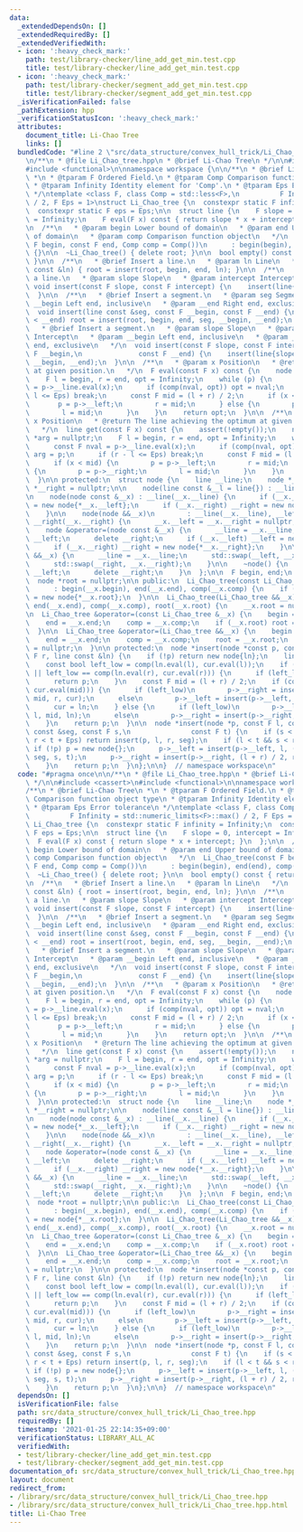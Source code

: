 ```yaml
---
data:
  _extendedDependsOn: []
  _extendedRequiredBy: []
  _extendedVerifiedWith:
  - icon: ':heavy_check_mark:'
    path: test/library-checker/line_add_get_min.test.cpp
    title: test/library-checker/line_add_get_min.test.cpp
  - icon: ':heavy_check_mark:'
    path: test/library-checker/segment_add_get_min.test.cpp
    title: test/library-checker/segment_add_get_min.test.cpp
  _isVerificationFailed: false
  _pathExtension: hpp
  _verificationStatusIcon: ':heavy_check_mark:'
  attributes:
    document_title: Li-Chao Tree
    links: []
  bundledCode: "#line 2 \"src/data_structure/convex_hull_trick/Li_Chao_tree.hpp\"\n\
    \n/**\n * @file Li_Chao_tree.hpp\n * @brief Li-Chao Tree\n */\n\n#include <cassert>\n\
    #include <functional>\n\nnamespace workspace {\n\n/**\n * @brief Li-Chao Tree\n\
    \ *\n * @tparam F Ordered Field.\n * @tparam Comp Comparison function object type\n\
    \ * @tparam Infinity Identity element for 'Comp'.\n * @tparam Eps Error tolerance\n\
    \ */\ntemplate <class F, class Comp = std::less<F>,\n          F Infinity = std::numeric_limits<F>::max()\
    \ / 2, F Eps = 1>\nstruct Li_Chao_tree {\n  constexpr static F infinity = Infinity;\n\
    \  constexpr static F eps = Eps;\n\n  struct line {\n    F slope = 0, intercept\
    \ = Infinity;\n    F eval(F x) const { return slope * x + intercept; }\n  };\n\
    \n  /**\n   * @param begin Lower bound of domain\n   * @param end Upper bound\
    \ of domain\n   * @param comp Comparison function object\n   */\n  Li_Chao_tree(const\
    \ F begin, const F end, Comp comp = Comp())\n      : begin(begin), end(end), comp(comp)\
    \ {}\n\n  ~Li_Chao_tree() { delete root; }\n\n  bool empty() const { return !root;\
    \ }\n\n  /**\n   * @brief Insert a line.\n   * @param ln Line\n   */\n  void insert(line\
    \ const &ln) { root = insert(root, begin, end, ln); }\n\n  /**\n   * @brief Insert\
    \ a line.\n   * @param slope Slope\n   * @param intercept Intercept\n   */\n \
    \ void insert(const F slope, const F intercept) {\n    insert(line{slope, intercept});\n\
    \  }\n\n  /**\n   * @brief Insert a segment.\n   * @param seg Segment\n   * @param\
    \ __begin Left end, inclusive\n   * @param __end Right end, exclusive\n   */\n\
    \  void insert(line const &seg, const F __begin, const F __end) {\n    if (__begin\
    \ < __end) root = insert(root, begin, end, seg, __begin, __end);\n  }\n\n  /**\n\
    \   * @brief Insert a segment.\n   * @param slope Slope\n   * @param intercept\
    \ Intercept\n   * @param __begin Left end, inclusive\n   * @param __end Right\
    \ end, exclusive\n   */\n  void insert(const F slope, const F intercept, const\
    \ F __begin,\n              const F __end) {\n    insert(line{slope, intercept},\
    \ __begin, __end);\n  }\n\n  /**\n   * @param x Position\n   * @return The optimum\
    \ at given position.\n   */\n  F eval(const F x) const {\n    node *p = root;\n\
    \    F l = begin, r = end, opt = Infinity;\n    while (p) {\n      const F nval\
    \ = p->__line.eval(x);\n      if (comp(nval, opt)) opt = nval;\n      if (r -\
    \ l <= Eps) break;\n      const F mid = (l + r) / 2;\n      if (x < mid) {\n \
    \       p = p->__left;\n        r = mid;\n      } else {\n        p = p->__right;\n\
    \        l = mid;\n      }\n    }\n    return opt;\n  }\n\n  /**\n   * @param\
    \ x Position\n   * @return The line achieving the optimum at given position.\n\
    \   */\n  line get(const F x) const {\n    assert(!empty());\n    node *p = root,\
    \ *arg = nullptr;\n    F l = begin, r = end, opt = Infinity;\n    while (p) {\n\
    \      const F nval = p->__line.eval(x);\n      if (comp(nval, opt)) opt = nval,\
    \ arg = p;\n      if (r - l <= Eps) break;\n      const F mid = (l + r) / 2;\n\
    \      if (x < mid) {\n        p = p->__left;\n        r = mid;\n      } else\
    \ {\n        p = p->__right;\n        l = mid;\n      }\n    }\n    return arg->__line;\n\
    \  }\n\n protected:\n  struct node {\n    line __line;\n    node *__left = nullptr,\
    \ *__right = nullptr;\n\n    node(line const &__l = line{}) : __line(__l) {}\n\
    \n    node(node const &__x) : __line(__x.__line) {\n      if (__x.__left) __left\
    \ = new node{*__x.__left};\n      if (__x.__right) __right = new node{*__x.__right};\n\
    \    }\n\n    node(node &&__x)\n        : __line(__x.__line), __left(__x.__left),\
    \ __right(__x.__right) {\n      __x.__left = __x.__right = nullptr;\n    }\n\n\
    \    node &operator=(node const &__x) {\n      __line = __x.__line;\n      delete\
    \ __left;\n      delete __right;\n      if (__x.__left) __left = new node{*__x.__left};\n\
    \      if (__x.__right) __right = new node{*__x.__right};\n    }\n\n    node &operator=(node\
    \ &&__x) {\n      __line = __x.__line;\n      std::swap(__left, __x.__left);\n\
    \      std::swap(__right, __x.__right);\n    }\n\n    ~node() {\n      delete\
    \ __left;\n      delete __right;\n    }\n  };\n\n  F begin, end;\n  Comp comp;\n\
    \  node *root = nullptr;\n\n public:\n  Li_Chao_tree(const Li_Chao_tree &__x)\n\
    \      : begin(__x.begin), end(__x.end), comp(__x.comp) {\n    if (__x.root) root\
    \ = new node{*__x.root};\n  }\n\n  Li_Chao_tree(Li_Chao_tree &&__x)\n      : begin(__x.begin),\
    \ end(__x.end), comp(__x.comp), root(__x.root) {\n    __x.root = nullptr;\n  }\n\
    \n  Li_Chao_tree &operator=(const Li_Chao_tree &__x) {\n    begin = __x.begin;\n\
    \    end = __x.end;\n    comp = __x.comp;\n    if (__x.root) root = new node{*__x.root};\n\
    \  }\n\n  Li_Chao_tree &operator=(Li_Chao_tree &&__x) {\n    begin = __x.begin;\n\
    \    end = __x.end;\n    comp = __x.comp;\n    root = __x.root;\n    __x.root\
    \ = nullptr;\n  }\n\n protected:\n  node *insert(node *const p, const F l, const\
    \ F r, line const &ln) {\n    if (!p) return new node{ln};\n    line &cur = p->__line;\n\
    \    const bool left_low = comp(ln.eval(l), cur.eval(l));\n    if (r - l <= Eps\
    \ || left_low == comp(ln.eval(r), cur.eval(r))) {\n      if (left_low) cur = ln;\n\
    \      return p;\n    }\n    const F mid = (l + r) / 2;\n    if (comp(ln.eval(mid),\
    \ cur.eval(mid))) {\n      if (left_low)\n        p->__right = insert(p->__right,\
    \ mid, r, cur);\n      else\n        p->__left = insert(p->__left, l, mid, cur);\n\
    \      cur = ln;\n    } else {\n      if (left_low)\n        p->__left = insert(p->__left,\
    \ l, mid, ln);\n      else\n        p->__right = insert(p->__right, mid, r, ln);\n\
    \    }\n    return p;\n  }\n\n  node *insert(node *p, const F l, const F r, line\
    \ const &seg, const F s,\n               const F t) {\n    if (s < l + Eps &&\
    \ r < t + Eps) return insert(p, l, r, seg);\n    if (l < t && s < r) {\n     \
    \ if (!p) p = new node{};\n      p->__left = insert(p->__left, l, (l + r) / 2,\
    \ seg, s, t);\n      p->__right = insert(p->__right, (l + r) / 2, r, seg, s, t);\n\
    \    }\n    return p;\n  }\n};\n\n}  // namespace workspace\n"
  code: "#pragma once\n\n/**\n * @file Li_Chao_tree.hpp\n * @brief Li-Chao Tree\n\
    \ */\n\n#include <cassert>\n#include <functional>\n\nnamespace workspace {\n\n\
    /**\n * @brief Li-Chao Tree\n *\n * @tparam F Ordered Field.\n * @tparam Comp\
    \ Comparison function object type\n * @tparam Infinity Identity element for 'Comp'.\n\
    \ * @tparam Eps Error tolerance\n */\ntemplate <class F, class Comp = std::less<F>,\n\
    \          F Infinity = std::numeric_limits<F>::max() / 2, F Eps = 1>\nstruct\
    \ Li_Chao_tree {\n  constexpr static F infinity = Infinity;\n  constexpr static\
    \ F eps = Eps;\n\n  struct line {\n    F slope = 0, intercept = Infinity;\n  \
    \  F eval(F x) const { return slope * x + intercept; }\n  };\n\n  /**\n   * @param\
    \ begin Lower bound of domain\n   * @param end Upper bound of domain\n   * @param\
    \ comp Comparison function object\n   */\n  Li_Chao_tree(const F begin, const\
    \ F end, Comp comp = Comp())\n      : begin(begin), end(end), comp(comp) {}\n\n\
    \  ~Li_Chao_tree() { delete root; }\n\n  bool empty() const { return !root; }\n\
    \n  /**\n   * @brief Insert a line.\n   * @param ln Line\n   */\n  void insert(line\
    \ const &ln) { root = insert(root, begin, end, ln); }\n\n  /**\n   * @brief Insert\
    \ a line.\n   * @param slope Slope\n   * @param intercept Intercept\n   */\n \
    \ void insert(const F slope, const F intercept) {\n    insert(line{slope, intercept});\n\
    \  }\n\n  /**\n   * @brief Insert a segment.\n   * @param seg Segment\n   * @param\
    \ __begin Left end, inclusive\n   * @param __end Right end, exclusive\n   */\n\
    \  void insert(line const &seg, const F __begin, const F __end) {\n    if (__begin\
    \ < __end) root = insert(root, begin, end, seg, __begin, __end);\n  }\n\n  /**\n\
    \   * @brief Insert a segment.\n   * @param slope Slope\n   * @param intercept\
    \ Intercept\n   * @param __begin Left end, inclusive\n   * @param __end Right\
    \ end, exclusive\n   */\n  void insert(const F slope, const F intercept, const\
    \ F __begin,\n              const F __end) {\n    insert(line{slope, intercept},\
    \ __begin, __end);\n  }\n\n  /**\n   * @param x Position\n   * @return The optimum\
    \ at given position.\n   */\n  F eval(const F x) const {\n    node *p = root;\n\
    \    F l = begin, r = end, opt = Infinity;\n    while (p) {\n      const F nval\
    \ = p->__line.eval(x);\n      if (comp(nval, opt)) opt = nval;\n      if (r -\
    \ l <= Eps) break;\n      const F mid = (l + r) / 2;\n      if (x < mid) {\n \
    \       p = p->__left;\n        r = mid;\n      } else {\n        p = p->__right;\n\
    \        l = mid;\n      }\n    }\n    return opt;\n  }\n\n  /**\n   * @param\
    \ x Position\n   * @return The line achieving the optimum at given position.\n\
    \   */\n  line get(const F x) const {\n    assert(!empty());\n    node *p = root,\
    \ *arg = nullptr;\n    F l = begin, r = end, opt = Infinity;\n    while (p) {\n\
    \      const F nval = p->__line.eval(x);\n      if (comp(nval, opt)) opt = nval,\
    \ arg = p;\n      if (r - l <= Eps) break;\n      const F mid = (l + r) / 2;\n\
    \      if (x < mid) {\n        p = p->__left;\n        r = mid;\n      } else\
    \ {\n        p = p->__right;\n        l = mid;\n      }\n    }\n    return arg->__line;\n\
    \  }\n\n protected:\n  struct node {\n    line __line;\n    node *__left = nullptr,\
    \ *__right = nullptr;\n\n    node(line const &__l = line{}) : __line(__l) {}\n\
    \n    node(node const &__x) : __line(__x.__line) {\n      if (__x.__left) __left\
    \ = new node{*__x.__left};\n      if (__x.__right) __right = new node{*__x.__right};\n\
    \    }\n\n    node(node &&__x)\n        : __line(__x.__line), __left(__x.__left),\
    \ __right(__x.__right) {\n      __x.__left = __x.__right = nullptr;\n    }\n\n\
    \    node &operator=(node const &__x) {\n      __line = __x.__line;\n      delete\
    \ __left;\n      delete __right;\n      if (__x.__left) __left = new node{*__x.__left};\n\
    \      if (__x.__right) __right = new node{*__x.__right};\n    }\n\n    node &operator=(node\
    \ &&__x) {\n      __line = __x.__line;\n      std::swap(__left, __x.__left);\n\
    \      std::swap(__right, __x.__right);\n    }\n\n    ~node() {\n      delete\
    \ __left;\n      delete __right;\n    }\n  };\n\n  F begin, end;\n  Comp comp;\n\
    \  node *root = nullptr;\n\n public:\n  Li_Chao_tree(const Li_Chao_tree &__x)\n\
    \      : begin(__x.begin), end(__x.end), comp(__x.comp) {\n    if (__x.root) root\
    \ = new node{*__x.root};\n  }\n\n  Li_Chao_tree(Li_Chao_tree &&__x)\n      : begin(__x.begin),\
    \ end(__x.end), comp(__x.comp), root(__x.root) {\n    __x.root = nullptr;\n  }\n\
    \n  Li_Chao_tree &operator=(const Li_Chao_tree &__x) {\n    begin = __x.begin;\n\
    \    end = __x.end;\n    comp = __x.comp;\n    if (__x.root) root = new node{*__x.root};\n\
    \  }\n\n  Li_Chao_tree &operator=(Li_Chao_tree &&__x) {\n    begin = __x.begin;\n\
    \    end = __x.end;\n    comp = __x.comp;\n    root = __x.root;\n    __x.root\
    \ = nullptr;\n  }\n\n protected:\n  node *insert(node *const p, const F l, const\
    \ F r, line const &ln) {\n    if (!p) return new node{ln};\n    line &cur = p->__line;\n\
    \    const bool left_low = comp(ln.eval(l), cur.eval(l));\n    if (r - l <= Eps\
    \ || left_low == comp(ln.eval(r), cur.eval(r))) {\n      if (left_low) cur = ln;\n\
    \      return p;\n    }\n    const F mid = (l + r) / 2;\n    if (comp(ln.eval(mid),\
    \ cur.eval(mid))) {\n      if (left_low)\n        p->__right = insert(p->__right,\
    \ mid, r, cur);\n      else\n        p->__left = insert(p->__left, l, mid, cur);\n\
    \      cur = ln;\n    } else {\n      if (left_low)\n        p->__left = insert(p->__left,\
    \ l, mid, ln);\n      else\n        p->__right = insert(p->__right, mid, r, ln);\n\
    \    }\n    return p;\n  }\n\n  node *insert(node *p, const F l, const F r, line\
    \ const &seg, const F s,\n               const F t) {\n    if (s < l + Eps &&\
    \ r < t + Eps) return insert(p, l, r, seg);\n    if (l < t && s < r) {\n     \
    \ if (!p) p = new node{};\n      p->__left = insert(p->__left, l, (l + r) / 2,\
    \ seg, s, t);\n      p->__right = insert(p->__right, (l + r) / 2, r, seg, s, t);\n\
    \    }\n    return p;\n  }\n};\n\n}  // namespace workspace\n"
  dependsOn: []
  isVerificationFile: false
  path: src/data_structure/convex_hull_trick/Li_Chao_tree.hpp
  requiredBy: []
  timestamp: '2021-01-25 22:14:35+09:00'
  verificationStatus: LIBRARY_ALL_AC
  verifiedWith:
  - test/library-checker/line_add_get_min.test.cpp
  - test/library-checker/segment_add_get_min.test.cpp
documentation_of: src/data_structure/convex_hull_trick/Li_Chao_tree.hpp
layout: document
redirect_from:
- /library/src/data_structure/convex_hull_trick/Li_Chao_tree.hpp
- /library/src/data_structure/convex_hull_trick/Li_Chao_tree.hpp.html
title: Li-Chao Tree
---
```

